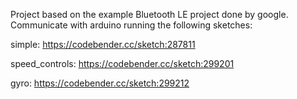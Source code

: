 Project based on the example Bluetooth LE project done by google. Communicate with arduino running the following sketches:

simple: https://codebender.cc/sketch:287811

speed_controls: https://codebender.cc/sketch:299201

gyro: https://codebender.cc/sketch:299212
